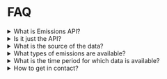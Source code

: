 FAQ
===

<details>
<summary>
What is Emissions API?
</summary>

Emissions API is a service providing a REST interface to easily access satellite-based emissions data from the European Space Agency's Sentinel-5P satellite.
Use the [Swagger UI](https://api.v2.emissions-api.org/ui/) to get an overview of the interface and to submit test requests.
</details>


<details>
<summary>
Is it just the API?
</summary>

In addition to the API, you will find a few additional useful tools on our [GitHub organization page](https://github.com/emissions-api)
- [sentinel5dl](https://github.com/emissions-api/sentinel5dl">sentinel5dl) automates downloads from the ESA archives
- [sentinel5algorithm](https://github.com/emissions-api/sentinel5algorithms) provides several methods for working with and processing the data files
</details>

<details>
<summary>
What is the source of the data?
</summary>

Data source is the [European Space Agency's](https://www.esa.int) satellite [Sentinel-5P](https://esa.int/Applications/Observing_the_Earth/Copernicus/Sentinel-5P).
</details>

<details>
<summary>
What types of emissions are available?
</summary>

Right now, Emissions API serves carbon monoxide and methane measurements only.
Several additional data products are available any may find their way into our API in the future.
A few examples include:

- Ozone (O₃)
- Nitrogen dioxide (NO₂)
- Sulfur dioxide (SO₂)
- Formaldehyde (HCHO)
</details>

<details>
<summary>
What is the time period for which data is available?
</summary>

We currently serve data from January 2019 to now.
We are working to extend this to provide data for the full life-span of Sentinel-5P
which is planned for 7.5 years after its launch in December 2017.
</details>

<details>
<summary>
How to get in contact?
</summary>
Send us a mail to [info@emissions-api.org](mailto:info@emissions-api.org)
or reach out via
[Twitter](https://twitter.com/emissions_api),
[Mastodon](https://mastodon.social/@emissions_api) or
[GitHub](https://github.com/emissions-api)
</details>
